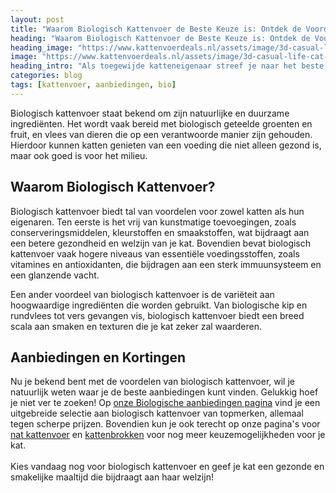 ```yaml
---
layout: post
title: "Waarom Biologisch Kattenvoer de Beste Keuze is: Ontdek de Voordelen en Aanbiedingen!"
heading: "Waarom Biologisch Kattenvoer de Beste Keuze is: Ontdek de Voordelen en Aanbiedingen!"
heading_image: "https://www.kattenvoerdeals.nl/assets/image/3d-casual-life-cat-with-books-and-mouse (1).png"
image: "https://www.kattenvoerdeals.nl/assets/image/3d-casual-life-cat-with-books-and-mouse (1).png"
heading_intro: "Als toegewijde katteneigenaar streef je naar het beste voor je geliefde huisdier. Biologisch kattenvoer is een opkomende trend onder gezondheidsbewuste katteneigenaren. Maar wat maakt biologisch kattenvoer zo bijzonder? In dit artikel verkennen we de voordelen van biologisch kattenvoer en laten we je zien waar je de beste aanbiedingen kunt vinden."
categories: blog
tags: [kattenvoer, aanbiedingen, bio]
---
```



<!-- Inhoud van de Over Ons pagina -->
<section class="container max-w-screen-lg mx-auto px-4 py-16">

<p class="text-gray-600 leading-relaxed mb-4">
Biologisch kattenvoer staat bekend om zijn natuurlijke en duurzame ingrediënten. Het wordt vaak bereid met biologisch geteelde groenten en fruit, en vlees van dieren die op een verantwoorde manier zijn gehouden. Hierdoor kunnen katten genieten van een voeding die niet alleen gezond is, maar ook goed is voor het milieu.
</p>

<h2 class="text-2xl font-bold mt-8 mb-4">Waarom Biologisch Kattenvoer?</h2>
<p class="text-gray-600 leading-relaxed mb-4">
Biologisch kattenvoer biedt tal van voordelen voor zowel katten als hun eigenaren. Ten eerste is het vrij van kunstmatige toevoegingen, zoals conserveringsmiddelen, kleurstoffen en smaakstoffen, wat bijdraagt aan een betere gezondheid en welzijn van je kat. Bovendien bevat biologisch kattenvoer vaak hogere niveaus van essentiële voedingsstoffen, zoals vitamines en antioxidanten, die bijdragen aan een sterk immuunsysteem en een glanzende vacht.
</p>

<p class="text-gray-600 leading-relaxed mb-4">
Een ander voordeel van biologisch kattenvoer is de variëteit aan hoogwaardige ingrediënten die worden gebruikt. Van biologische kip en rundvlees tot vers gevangen vis, biologisch kattenvoer biedt een breed scala aan smaken en texturen die je kat zeker zal waarderen.
</p>

<h2 class="text-2xl font-bold mt-8 mb-4">Aanbiedingen en Kortingen</h2>
<p class="text-gray-600 leading-relaxed mb-4">
Nu je bekend bent met de voordelen van biologisch kattenvoer, wil je natuurlijk weten waar je de beste aanbiedingen kunt vinden. Gelukkig hoef je niet ver te zoeken! Op <a href="https://kattenvoerdeals.nl/aanbiedingen_brand_organic.html" class="text-blue-600 visited:text-purple-600">onze Biologische aanbiedingen pagina</a> vind je een uitgebreide selectie aan biologisch kattenvoer van topmerken, allemaal tegen scherpe prijzen. Bovendien kun je ook terecht op onze pagina's voor <a href="https://kattenvoerdeals.nl/aanbiedingen_natvoer.html" class="text-blue-600 visited:text-purple-600">nat kattenvoer</a> en <a href="https://kattenvoerdeals.nl/aanbiedingen_brokken.html" class="text-blue-600 visited:text-purple-600">kattenbrokken</a> voor nog meer keuzemogelijkheden voor je kat.
<br /><br />
Kies vandaag nog voor biologisch kattenvoer en geef je kat een gezonde en smakelijke maaltijd die bijdraagt aan haar welzijn!
</p>

</section>